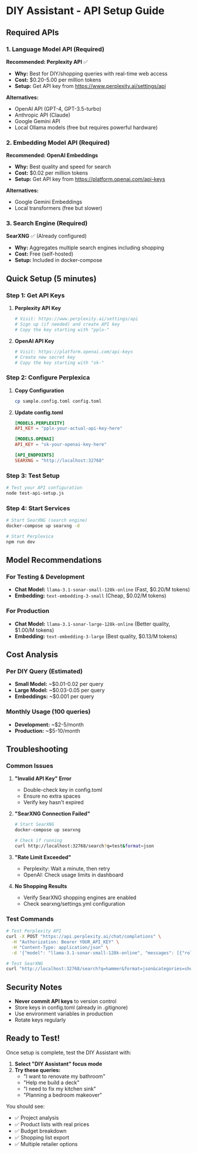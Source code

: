 # DIY Assistant - API Setup Guide

## Required APIs

### 1. Language Model API (Required)
**Recommended: Perplexity API** ✅
- **Why:** Best for DIY/shopping queries with real-time web access
- **Cost:** $0.20-5.00 per million tokens
- **Setup:** Get API key from https://www.perplexity.ai/settings/api

**Alternatives:**
- OpenAI API (GPT-4, GPT-3.5-turbo)
- Anthropic API (Claude)
- Google Gemini API
- Local Ollama models (free but requires powerful hardware)

### 2. Embedding Model API (Required)
**Recommended: OpenAI Embeddings**
- **Why:** Best quality and speed for search
- **Cost:** $0.02 per million tokens
- **Setup:** Get API key from https://platform.openai.com/api-keys

**Alternatives:**
- Google Gemini Embeddings
- Local transformers (free but slower)

### 3. Search Engine (Required)
**SearXNG** ✅ (Already configured)
- **Why:** Aggregates multiple search engines including shopping
- **Cost:** Free (self-hosted)
- **Setup:** Included in docker-compose

## Quick Setup (5 minutes)

### Step 1: Get API Keys

1. **Perplexity API Key**
   ```bash
   # Visit: https://www.perplexity.ai/settings/api
   # Sign up (if needed) and create API key
   # Copy the key starting with "pplx-"
   ```

2. **OpenAI API Key**
   ```bash
   # Visit: https://platform.openai.com/api-keys
   # Create new secret key
   # Copy the key starting with "sk-"
   ```

### Step 2: Configure Perplexica

1. **Copy Configuration**
   ```bash
   cp sample.config.toml config.toml
   ```

2. **Update config.toml**
   ```toml
   [MODELS.PERPLEXITY]
   API_KEY = "pplx-your-actual-api-key-here"
   
   [MODELS.OPENAI]
   API_KEY = "sk-your-openai-key-here"
   
   [API_ENDPOINTS]
   SEARXNG = "http://localhost:32768"
   ```

### Step 3: Test Setup

```bash
# Test your API configuration
node test-api-setup.js
```

### Step 4: Start Services

```bash
# Start SearXNG (search engine)
docker-compose up searxng -d

# Start Perplexica
npm run dev
```

## Model Recommendations

### For Testing & Development
- **Chat Model:** `llama-3.1-sonar-small-128k-online` (Fast, $0.20/M tokens)
- **Embedding:** `text-embedding-3-small` (Cheap, $0.02/M tokens)

### For Production
- **Chat Model:** `llama-3.1-sonar-large-128k-online` (Better quality, $1.00/M tokens)
- **Embedding:** `text-embedding-3-large` (Best quality, $0.13/M tokens)

## Cost Analysis

### Per DIY Query (Estimated)
- **Small Model:** ~$0.01-0.02 per query
- **Large Model:** ~$0.03-0.05 per query
- **Embeddings:** ~$0.001 per query

### Monthly Usage (100 queries)
- **Development:** ~$2-5/month
- **Production:** ~$5-10/month

## Troubleshooting

### Common Issues

1. **"Invalid API Key" Error**
   - Double-check key in config.toml
   - Ensure no extra spaces
   - Verify key hasn't expired

2. **"SearXNG Connection Failed"**
   ```bash
   # Start SearXNG
   docker-compose up searxng
   
   # Check if running
   curl http://localhost:32768/search?q=test&format=json
   ```

3. **"Rate Limit Exceeded"**
   - Perplexity: Wait a minute, then retry
   - OpenAI: Check usage limits in dashboard

4. **No Shopping Results**
   - Verify SearXNG shopping engines are enabled
   - Check searxng/settings.yml configuration

### Test Commands

```bash
# Test Perplexity API
curl -X POST "https://api.perplexity.ai/chat/completions" \
  -H "Authorization: Bearer YOUR_API_KEY" \
  -H "Content-Type: application/json" \
  -d '{"model": "llama-3.1-sonar-small-128k-online", "messages": [{"role": "user", "content": "Hello"}]}'

# Test SearXNG
curl "http://localhost:32768/search?q=hammer&format=json&categories=shopping"
```

## Security Notes

- **Never commit API keys** to version control
- Store keys in config.toml (already in .gitignore)
- Use environment variables in production
- Rotate keys regularly

## Ready to Test!

Once setup is complete, test the DIY Assistant with:

1. **Select "DIY Assistant" focus mode**
2. **Try these queries:**
   - "I want to renovate my bathroom"
   - "Help me build a deck"
   - "I need to fix my kitchen sink"
   - "Planning a bedroom makeover"

You should see:
- ✅ Project analysis
- ✅ Product lists with real prices
- ✅ Budget breakdown
- ✅ Shopping list export
- ✅ Multiple retailer options